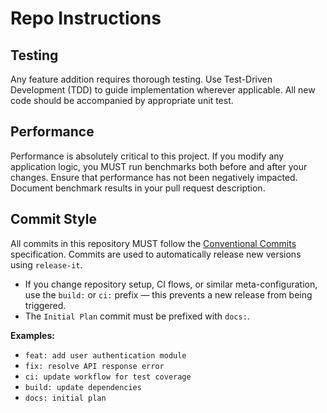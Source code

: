 # Repo Instructions

## Testing
Any feature addition requires thorough testing.
Use Test-Driven Development (TDD) to guide implementation wherever applicable.
All new code should be accompanied by appropriate unit test.

## Performance
Performance is absolutely critical to this project.
If you modify any application logic, you MUST run benchmarks both before and after your changes.
Ensure that performance has not been negatively impacted.
Document benchmark results in your pull request description.

## Commit Style
All commits in this repository MUST follow the [Conventional Commits](https://www.conventionalcommits.org/en/v1.0.0/) specification.
Commits are used to automatically release new versions using `release-it`.

- If you change repository setup, CI flows, or similar meta-configuration, use the `build:` or `ci:` prefix — this prevents a new release from being triggered.
- The `Initial Plan` commit must be prefixed with `docs:`.

**Examples:**
- `feat: add user authentication module`
- `fix: resolve API response error`
- `ci: update workflow for test coverage`
- `build: update dependencies`
- `docs: initial plan`
